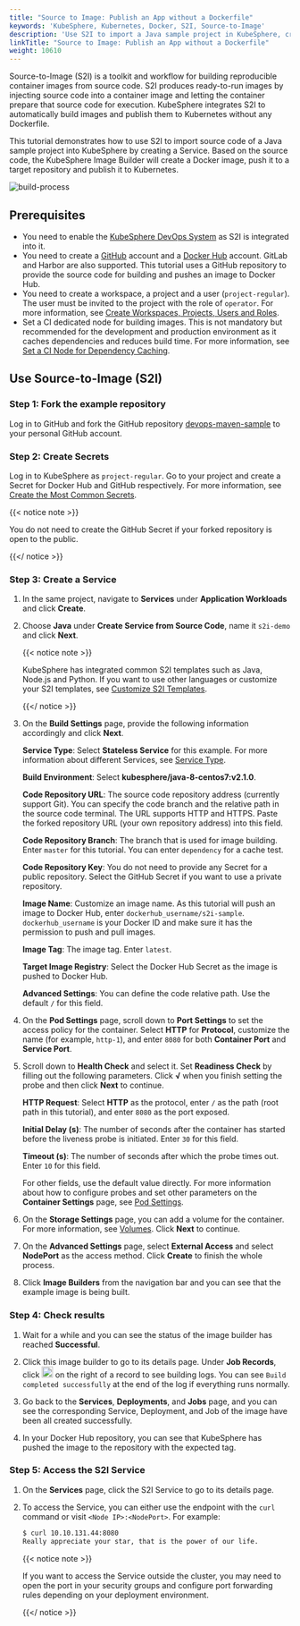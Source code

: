```yaml
---
title: "Source to Image: Publish an App without a Dockerfile"
keywords: 'KubeSphere, Kubernetes, Docker, S2I, Source-to-Image'
description: 'Use S2I to import a Java sample project in KubeSphere, create an image and publish it to Kubernetes.'
linkTitle: "Source to Image: Publish an App without a Dockerfile"
weight: 10610
---
```


Source-to-Image (S2I) is a toolkit and workflow for building reproducible container images from source code. S2I produces ready-to-run images by injecting source code into a container image and letting the container prepare that source code for execution. KubeSphere integrates S2I to automatically build images and publish them to Kubernetes without any Dockerfile.

This tutorial demonstrates how to use S2I to import source code of a Java sample project into KubeSphere by creating a Service. Based on the source code, the KubeSphere Image Builder will create a Docker image, push it to a target repository and publish it to Kubernetes.

![build-process](/images/docs/v3.3/project-user-guide/image-builder/s2i-publish-app-without-dockerfile/build-process.png)

## Prerequisites

- You need to enable the [KubeSphere DevOps System](../../../pluggable-components/devops/) as S2I is integrated into it.
- You need to create a [GitHub](https://github.com/) account and a [Docker Hub](http://www.dockerhub.com/) account. GitLab and Harbor are also supported. This tutorial uses a GitHub repository to provide the source code for building and pushes an image to Docker Hub.
- You need to create a workspace, a project and a user (`project-regular`). The user must be invited to the project with the role of `operator`. For more information, see [Create Workspaces, Projects, Users and Roles](../../../quick-start/create-workspace-and-project/).
- Set a CI dedicated node for building images. This is not mandatory but recommended for the development and production environment as it caches dependencies and reduces build time. For more information, see [Set a CI Node for Dependency Caching](../../../devops-user-guide/how-to-use/set-ci-node/).

## Use Source-to-Image (S2I)

### Step 1: Fork the example repository

Log in to GitHub and fork the GitHub repository [devops-maven-sample](https://github.com/kubesphere/devops-maven-sample) to your personal GitHub account.

### Step 2: Create Secrets

Log in to KubeSphere as `project-regular`. Go to your project and create a Secret for Docker Hub and GitHub respectively. For more information, see [Create the Most Common Secrets](../../../project-user-guide/configuration/secrets/#create-the-most-common-secrets).

{{< notice note >}}

You do not need to create the GitHub Secret if your forked repository is open to the public.

{{</ notice >}} 

### Step 3: Create a Service

1. In the same project, navigate to **Services** under **Application Workloads** and click **Create**.

2. Choose **Java** under **Create Service from Source Code**, name it `s2i-demo` and click **Next**.

   {{< notice note >}}

   KubeSphere has integrated common S2I templates such as Java, Node.js and Python. If you want to use other languages or customize your S2I templates, see [Customize S2I Templates](../s2i-templates/).

   {{</ notice >}} 

3. On the **Build Settings** page, provide the following information accordingly and click **Next**.

   **Service Type**: Select **Stateless Service** for this example. For more information about different Services, see [Service Type](../../../project-user-guide/application-workloads/services/#service-type).

   **Build Environment**: Select **kubesphere/java-8-centos7:v2.1.0**.

   **Code Repository URL**: The source code repository address (currently support Git). You can specify the code branch and the relative path in the source code terminal. The URL supports HTTP and HTTPS. Paste the forked repository URL (your own repository address) into this field.

   **Code Repository Branch**: The branch that is used for image building. Enter `master` for this tutorial. You can enter `dependency` for a cache test.

   **Code Repository Key**: You do not need to provide any Secret for a public repository. Select the GitHub Secret if you want to use a private repository.

   **Image Name**: Customize an image name. As this tutorial will push an image to Docker Hub, enter `dockerhub_username/s2i-sample`. `dockerhub_username` is your Docker ID and make sure it has the permission to push and pull images.

   **Image Tag**: The image tag. Enter `latest`.

   **Target Image Registry**: Select the Docker Hub Secret as the image is pushed to Docker Hub.

   **Advanced Settings**: You can define the code relative path. Use the default `/` for this field.

4. On the **Pod Settings** page, scroll down to **Port Settings** to set the access policy for the container. Select **HTTP** for **Protocol**, customize the name (for example, `http-1`), and enter `8080` for both **Container Port** and **Service Port**.

5. Scroll down to **Health Check** and select it. Set **Readiness Check** by filling out the following parameters. Click **√** when you finish setting the probe and then click **Next** to continue.

   **HTTP Request**: Select **HTTP** as the protocol, enter `/` as the path (root path in this tutorial), and enter `8080` as the port exposed.

   **Initial Delay (s)**: The number of seconds after the container has started before the liveness probe is initiated. Enter `30` for this field.

   **Timeout (s)**: The number of seconds after which the probe times out. Enter `10` for this field.

   For other fields, use the default value directly. For more information about how to configure probes and set other parameters on the **Container Settings** page, see [Pod Settings](../../../project-user-guide/application-workloads/container-image-settings/).

6. On the **Storage Settings** page, you can add a volume for the container. For more information, see [Volumes](../../../project-user-guide/storage/volumes/). Click **Next** to continue.

7. On the **Advanced Settings** page, select **External Access** and select **NodePort** as the access method. Click **Create** to finish the whole process.

8. Click **Image Builders** from the navigation bar and you can see that the example image is being built.

### Step 4: Check results

1. Wait for a while and you can see the status of the image builder has reached **Successful**.

2. Click this image builder to go to its details page. Under **Job Records**, click <img src="/images/docs/v3.3/project-user-guide/image-builder/s2i-publish-app-without-dockerfile/down-arrow.png" width="20px" /> on the right of a record to see building logs. You can see `Build completed successfully` at the end of the log if everything runs normally.

3. Go back to the **Services**, **Deployments**, and **Jobs** page, and you can see the corresponding Service, Deployment, and Job of the image have been all created successfully.

4. In your Docker Hub repository, you can see that KubeSphere has pushed the image to the repository with the expected tag.

### Step 5: Access the S2I Service

1. On the **Services** page, click the S2I Service to go to its details page.

2. To access the Service, you can either use the endpoint with the `curl` command or visit `<Node IP>:<NodePort>`. For example:

   ```bash
   $ curl 10.10.131.44:8080
   Really appreciate your star, that is the power of our life.
   ```

   {{< notice note >}}

   If you want to access the Service outside the cluster, you may need to open the port in your security groups and configure port forwarding rules depending on your deployment environment.

   {{</ notice >}} 